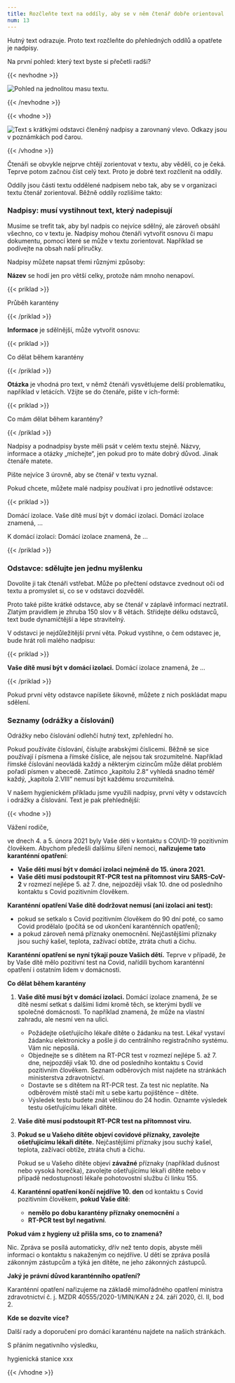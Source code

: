 ```yaml
---
title: Rozčleňte text na oddíly, aby se v něm čtenář dobře orientoval
num: 13
---
```

Hutný text odrazuje. Proto text rozčleňte do přehledných oddílů a opatřete je nadpisy.

Na první pohled: který text byste si přečetli radši?

{{< nevhodne >}}

![Pohled na jednolitou masu textu.](https://www.ochrance.cz/srozumitelne/rozclente_text_na_oddily_aby_se_v_nem_ctenar_dobre_orientoval/masa_textu.png)

{{< /nevhodne >}}

{{< vhodne >}}

![Text s krátkými odstavci členěný nadpisy a zarovnaný vlevo. Odkazy jsou v poznámkách pod čarou.](https://www.ochrance.cz/srozumitelne/rozclente_text_na_oddily_aby_se_v_nem_ctenar_dobre_orientoval/struktura.png)

{{< /vhodne >}}

Čtenáři se obvykle nejprve chtějí zorientovat v textu, aby věděli, co je čeká. Teprve potom začnou číst celý text. Proto je dobré text rozčlenit na oddíly.

Oddíly jsou části textu oddělené nadpisem nebo tak, aby se v organizaci textu čtenář zorientoval. Běžně oddíly rozlišíme takto:

### Nadpisy: musí vystihnout text, který nadepisují

Musíme se trefit tak, aby byl nadpis co nejvíce sdělný, ale zároveň obsáhl všechno, co v textu je. Nadpisy mohou čtenáři vytvořit osnovu či mapu dokumentu, pomocí které se může v textu zorientovat. Například se podívejte na obsah naší příručky.

Nadpisy můžete napsat třemi různými způsoby:

**Název** se hodí jen pro větší celky, protože nám mnoho nenapoví.

{{< priklad >}}

Průběh karantény

{{< /priklad >}}

**Informace** je sdělnější, může vytvořit osnovu:

{{< priklad >}}

Co dělat během karantény

{{< /priklad >}}

**Otázka** je vhodná pro text, v němž čtenáři vysvětlujeme delší problematiku, například v letácích. Vžijte se do čtenáře, pište v ich-formě:

{{< priklad >}}

Co mám dělat během karantény?

{{< /priklad >}}

Nadpisy a podnadpisy byste měli psát v celém textu stejně. Názvy, informace a otázky „míchejte“, jen pokud pro to máte dobrý důvod. Jinak čtenáře matete.

Pište nejvíce 3 úrovně, aby se čtenář v textu vyznal.

Pokud chcete, můžete malé nadpisy používat i pro jednotlivé odstavce:

{{< priklad >}}

Domácí izolace. Vaše dítě musí být v domácí izolaci. Domácí izolace znamená, …

K domácí izolaci: Domácí izolace znamená, že …

{{< /priklad >}}

### Odstavce: sdělujte jen jednu myšlenku

Dovolíte ji tak čtenáři vstřebat. Může po přečtení odstavce zvednout oči od textu a promyslet si, co se v odstavci dozvěděl.

Proto také pište krátké odstavce, aby se čtenář v záplavě informací neztratil. Zlatým pravidlem je zhruba 150 slov v 8 větách. Střídejte délku odstavců, text bude dynamičtější a lépe stravitelný.

V odstavci je nejdůležitější první věta. Pokud vystihne, o čem odstavec je, bude hrát roli malého nadpisu:

{{< priklad >}}

**Vaše dítě musí být v domácí izolaci.** Domácí izolace znamená, že …

{{< /priklad >}}

Pokud první věty odstavce napíšete šikovně, můžete z nich poskládat mapu sdělení.

### Seznamy (odrážky a číslování)

Odrážky nebo číslování odlehčí hutný text, zpřehlední ho.

Pokud používáte číslování, číslujte arabskými číslicemi. Běžně se sice používají í písmena a římské číslice, ale nejsou tak srozumitelné. Například římské číslování neovládá každý a některým cizincům může dělat problém pořadí písmen v abecedě. Zatímco „kapitolu 2.8“ vyhledá snadno téměř každý, „kapitola 2.VIII“ nemusí být každému srozumitelná.

V našem hygienickém příkladu jsme využili nadpisy, první věty v odstavcích i odrážky a číslování. Text je pak přehlednější:

{{< vhodne >}}

Vážení rodiče,

ve dnech 4. a 5. února 2021 byly Vaše děti v kontaktu s COVID-19 pozitivním člověkem. Abychom předešli dalšímu šíření nemoci, **nařizujeme tato karanténní opatření**:

* **Vaše děti musí být v domácí izolaci nejméně do 15. února 2021.**
* **Vaše děti musí podstoupit RT-PCR test na přítomnost viru SARS-CoV-2** v rozmezí nejlépe 5. až 7. dne, nejpozději však 10. dne od posledního kontaktu s Covid pozitivním člověkem.

**Karanténní opatření Vaše dítě dodržovat nemusí (ani izolaci ani test):**

* pokud se setkalo s Covid pozitivním člověkem do 90 dní poté, co samo Covid prodělalo (počítá se od ukončení karanténních opatření);
* a pokud zároveň nemá příznaky onemocnění. Nejčastějšími příznaky jsou suchý kašel, teplota, zažívací obtíže, ztráta chuti a čichu.

**Karanténní opatření se nyní týkají pouze Vašich dětí.** Teprve v případě, že by Vaše dítě mělo pozitivní test na Covid, nařídili bychom karanténní opatření i ostatním lidem v domácnosti.

**Co dělat během karantény**

1. **Vaše dítě musí být v domácí izolaci.** Domácí izolace znamená, že se dítě nesmí setkat s dalšími lidmi kromě těch, se kterými bydlí ve společné domácnosti. To například znamená, že může na vlastní zahradu, ale nesmí ven na ulici.

   * Požádejte ošetřujícího lékaře dítěte o žádanku na test. Lékař vystaví žádanku elektronicky a pošle ji do centrálního registračního systému. Vám nic neposílá.
   * Objednejte se s dítětem na RT-PCR test v rozmezí nejlépe 5. až 7. dne, nejpozději však 10. dne od posledního kontaktu s Covid pozitivním člověkem. Seznam odběrových míst najdete na stránkách ministerstva zdravotnictví.
   * Dostavte se s dítětem na RT-PCR test. Za test nic neplatíte. Na odběrovém místě stačí mít u sebe kartu pojištěnce – dítěte.
   * Výsledek testu budete znát většinou do 24 hodin. Oznamte výsledek testu ošetřujícímu lékaři dítěte.
2. **Vaše dítě musí podstoupit RT-PCR test na přítomnost viru.**
3. **Pokud se u Vašeho dítěte objeví covidové příznaky, zavolejte ošetřujícímu lékaři dítěte.** Nejčastějšími příznaky jsou suchý kašel, teplota, zažívací obtíže, ztráta chuti a čichu.

   Pokud se u Vašeho dítěte objeví **závažné** příznaky (například dušnost nebo vysoká horečka), zavolejte ošetřujícímu lékaři dítěte nebo v případě nedostupnosti lékaře pohotovostní službu či linku 155.
4. **Karanténní opatření končí nejdříve 10. den** od kontaktu s Covid pozitivním člověkem, **pokud Vaše dítě**:

   * **nemělo po dobu karantény příznaky onemocnění** a
   * **RT-PCR test byl negativní**.

**Pokud vám z hygieny už přišla sms, co to znamená?**

Nic. Zpráva se posílá automaticky, dřív než tento dopis, abyste měli informaci o kontaktu s nakaženým co nejdříve. U dětí se zpráva posílá zákonným zástupcům a týká jen dítěte, ne jeho zákonných zástupců.

**Jaký je právní důvod karanténního opatření?**

Karanténní opatření nařizujeme na základě mimořádného opatření ministra zdravotnictví č. j. MZDR 40555/2020-1/MIN/KAN z 24. září 2020, čl. II, bod 2.

**Kde se dozvíte více?**

Další rady a doporučení pro domácí karanténu najdete na našich stránkách.

S přáním negativního výsledku,

hygienická stanice xxx

{{< /vhodne >}}